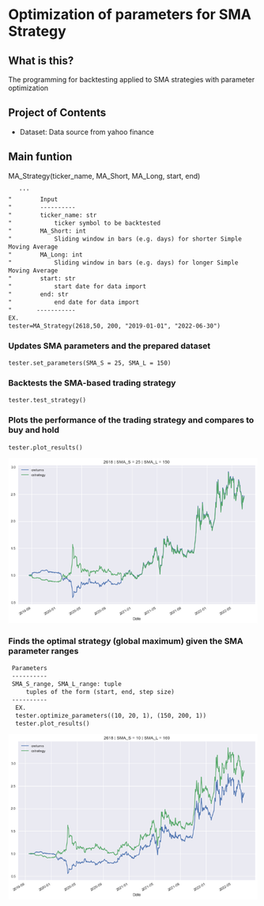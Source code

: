 # Optimization of parameters for SMA Strategy

## What is this?
The programming for backtesting applied to SMA strategies with parameter optimization

## Project of Contents
- Dataset: Data source from yahoo finance

## Main funtion
   MA_Strategy(ticker_name, MA_Short, MA_Long, start, end)
   
       '''
    "        Input
    "        ----------
    "        ticker_name: str
    "            ticker symbol to be backtested
    "        MA_Short: int
    "            Sliding window in bars (e.g. days) for shorter Simple Moving Average
    "        MA_Long: int
    "            Sliding window in bars (e.g. days) for longer Simple Moving Average
    "        start: str
    "            start date for data import
    "        end: str
    "            end date for data import
    "       -----------
    EX.
    tester=MA_Strategy(2618,50, 200, "2019-01-01", "2022-06-30")
    
   ### Updates SMA parameters and the prepared dataset
    tester.set_parameters(SMA_S = 25, SMA_L = 150)
    
   ### Backtests the SMA-based trading strategy
    tester.test_strategy()
    
   ### Plots the performance of the trading strategy and compares to buy and hold
    tester.plot_results()
   ![png](plot_results.png)
   
  ### Finds the optimal strategy (global maximum) given the SMA parameter ranges
    
     Parameters
     ----------
     SMA_S_range, SMA_L_range: tuple
         tuples of the form (start, end, step size)
     ----------  
      EX.
      tester.optimize_parameters((10, 20, 1), (150, 200, 1))
      tester.plot_results()
   ![png](plot_results_optima_parameter.png)
